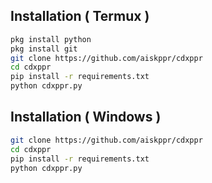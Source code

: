 ## Installation ( Termux )

```bash
pkg install python
pkg install git
git clone https://github.com/aiskppr/cdxppr
cd cdxppr
pip install -r requirements.txt
python cdxppr.py 
```

## Installation ( Windows )

```bash
git clone https://github.com/aiskppr/cdxppr
cd cdxppr
pip install -r requirements.txt
python cdxppr.py 
```
